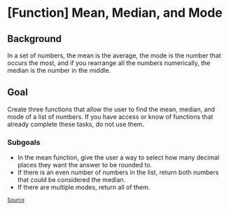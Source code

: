<h1>[Function] Mean, Median, and Mode</h1>

<h2>Background</h2>

<p>In a set of numbers, the mean is the average, the mode is the number that occurs the most, and if you rearrange all the numbers numerically, the median is the number in the middle.</p>

<h2>Goal</h2>

<p>Create three functions that allow the user to find the mean, median, and mode of a list of numbers. If you have access or know of functions that already complete these tasks, do not use them.</p>

<h3>Subgoals</h3>

<ul>
	<li>In the mean function, give the user a way to select how many decimal places they want the answer to be rounded to.</li>
	<li>If there is an even number of numbers in the list, return both numbers that could be considered the median.</li>
	<li>If there are multiple modes, return all of them.</li>
</ul>

<small><a href="https://docs.google.com/document/d/1TyqD2_oDtiQIh_Y55J5RfeA91JJECc97xYIKM112H9I/mobilebasic?urp=gmail_link">Source</a></small>